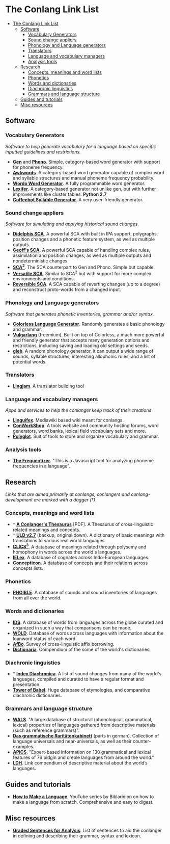 # The Conlang Link List

- [The Conlang Link List](#the-conlang-link-list)
  * [Software](#software)
    + [Vocabulary Generators](#vocabulary-generators)
    + [Sound change appliers](#sound-change-appliers)
    + [Phonology and Language generators](#phonology-and-language-generators)
    + [Translators](#translators)
    + [Language and vocabulary managers](#language-and-vocabulary-managers)
    + [Analysis tools](#analysis-tools)
  * [Research](#research)
    + [Concepts, meanings and word lists](#concepts-meanings-and-word-lists)
    + [Phonetics](#phonetics)
    + [Words and dictionaries](#words-and-dictionaries)
    + [Diachronic linguistics](#diachronic-linguistics)
    + [Grammars and language structure](#grammars-and-language-structure)
  * [Guides and tutorials](#guides-and-tutorials)
  * [Misc resources](#misc-resources)

## Software

### Vocabulary Generators

*Software to help generate vocabulary for a language based on specific inputted guidelines and restrictions.*

- **[Gen](http://www.zompist.com/gen.html)** and **[Phono](http://www.zompist.com/phono.html)**. Simple, category-based word generator with support for phoneme frequency.
- **[Awkwords](http://akana.conlang.org/tools/awkwords/)**. A category-based word generator capable of complex word and syllable structures and manual phoneme frequency probability.
- **[Wordo Word Generator](http://wordgenerator.wakayos.com/)**. A fully programmable word generator.
- **[Lexifer](https://lingweenie.org/conlang/lexifer.html)**. A category-based generator not unlike gen, but with further improvements like cluster tables. **Python 2.7**
- **[Coffeebot Syllable Generator](http://coffeebot.net/conlang/)**. A very user-friendly generator.

### Sound change appliers

*Software for simulating and applying historical sound changes.*

- **[Didelphis SCA](https://github.com/samanthamccabe/didelphis-sca)**. A powerful SCA with built in IPA support, polygraphs, position changes and a phonetic feature system, as well as multiple outputs.
- **[Geoff's SCA]()**. A powerful SCA capable of handling complex rules, assimilation and position changes, as well as multiple outputs and nondeterministic changes.
- **[SCA<sup>2</sup>](https://www.zompist.com/sca2.html)**. The SCA counterpart to Gen and Phono. Simple but capable.
- **[Versatile SCA](http://members.home.nl/par/vsca/vsca.htm)**. Similar to SCA<sup>2</sup> but with support for more complex environments and conditions.
- **[Reversible SCA](http://000024.org/rsca.html)**. A SCA capable of reverting changes (up to a degree) and reconstruct proto-words from a changed input.

### Phonology and Language generators

*Software that generates phonetic inventories, grammar and/or syntax.*

- **[Colorless Language Generator](http://kyrete.conlang.org/resources/colorless.html)**. Randomly generates a basic phonology and grammar.
- **[Vulgarlang](vulgarlang.com/)** (freemium). Built on top of Colorless, a much more powerful and friendly generator that accepts many generation options and restrictions, including saving and loading old settings and seeds.
- **[gleb](gleb.000024.org/)**. A random phonology generator, it can output a wide range of sounds, syllable structures, interesting allophonic rules, and a list of potential words.

### Translators

- **[Lingjam](https://lingojam.com/)**. A translator building tool

### Language and vocabulary managers

*Apps and services to help the conlanger keep track of their creations*

- **[Linguifex](https://linguifex.com/wiki/Main_Page)**. Mediawiki based wiki meant for conlangs.
- **[ConWorkShop](https://conworkshop.com/)**. A tools website and community hosting forums, word generators, word banks, lexical field vocabulary sets and more.
- **[Polyglot](https://github.com/DraqueT/PolyGlot)**. Suit of tools to store and organize vocabulary and grammar.

### Analysis tools

- **[The Frequentizer](http://akana.conlang.org/tools/frequentizer.html)**. "This is a Javascript tool for analyzing phoneme frequencies in a language".

## Research

*Links that are aimed primarily at conlangs, conlangers and conlang-development are marked with a dagger (†)*

### Concepts, meanings and word lists
- † **[A Conlanger's Thesaurus](http://fiatlingua.org/wp-content/uploads/2014/08/fl-000024-00.pdf)** [PDF]. A Thesaurus of cross-linguistic related meanings and concepts.
- † **[ULD v2.7](https://www.frathwiki.com/Universal_Language_Dictionary)** (backup, original down). A dictionary of basic meanings with translations to various real world languages.
- **[CLICS<sup>3</sup>](https://clics.clld.org/)**. A database of meanings related through polysemy and homophony in words across the world's languages.
- **[IELex](http://ielex.mpi.nl/)**. A database of cognates across Indo-European languages.
- **[Concepticon](https://concepticon.clld.org/)**. A database of concepts and their relations across concepts lists.

### Phonetics
- **[PHOIBLE](https://phoible.org/)**. A database of sounds and sound inventories of languages from all over the world.

### Words and dictionaries
- **[IDS](https://ids.clld.org/)**. A database of words from languages across the globe curated and organized in such a way that comparisons can be made.
- **[WOLD](https://wold.clld.org/)**. Database of words across languages with information about the loanword status of each word.
- **[AfBo](https://afbo.info/)**. Survey of cross-linguistic affix borrowing.
- **[Dictionaria](https://dictionaria.clld.org/)**. Compendium of the some of the world's dictionaries.

### Diachronic linguistics
- † **[Index Diachronica](https://chridd.nfshost.com/diachronica/)**. A list of sound changes from many of the world's languages, compiled and curated to have a regular format and presentation.
- **[Tower of Babel](http://starling.rinet.ru/)**. Huge database of etymologies, and comparative diachronic dictionaries.

### Grammars and language structure
- **[WALS](https://wals.info/)**. "A large database of structural (phonological, grammatical, lexical) properties of languages gathered from descriptive materials (such as reference grammars)".
- **[Das grammatische Raritätenkabinett](https://typo.uni-konstanz.de/rara/intro/index.php)** (parts in german). Collection of language universals and near-universals, as well as their counter-examples.
- **[APiCS](https://apics-online.info/)**. "Expert-based information on 130 grammatical and lexical features of 76 pidgin and creole languages from around the world."
- **[LDH](https://ldh.clld.org/)**. Link compendium of descriptive material about the world’s languages.

## Guides and tutorials

- **[How to Make a Language](https://www.youtube.com/watch?v=FHK1gO2Mh68&list=PL6xPxnYMQpqsooCDYtQQSiD2O3YO0b2nN)**. YouTube series by Biblaridion on how to make a language from scratch. Comprehensive and easy to digest.

## Misc resources

- **[Graded Sentences for Analysis](http://www.potterpcs.net/gsfa/)**. List of sentences to aid the conlanger in defining and describing their grammar, syntax and lexicon.
